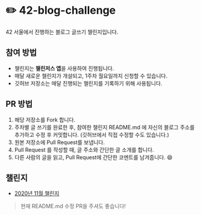# :pencil2: 42-blog-challenge
42 서울에서 진행하는 블로그 글쓰기 챌린지입니다.

## 참여 방법
- 챌린지는 **챌린저스 앱**을 사용하여 진행됩니다.
- 매달 새로운 챌린지가 개설되고, 1주차 월요일까지 신청할 수 있습니다.
- 깃허브 저장소는 매달 진행되는 챌린지를 기록하기 위해 사용됩니다.

## PR 방법
1. 해당 저장소를 Fork 합니다. 
2. 주차별 글 쓰기를 완료한 후, 참여한 챌린지 README.md 에 자신의 블로그 주소를 추가하고 수정 후 커밋합니다. (깃허브에서 직접 수정할 수도 있습니다.)
3. 원본 저장소에 Pull Request를 보냅니다.
4. Pull Request 를 작성할 때, 글 주소와 간단한 글 소개를 합니다.
5. 다른 사람의 글을 읽고, Pull Request에 간단한 코멘트를 남겨줍니다. :smile:
## 챌린지
- [2020년 11월 챌린지](https://github.com/jayten42/42-blog-challenge/tree/main/202011)

> 현재 README.md 수정 PR을 주셔도 좋습니다!

